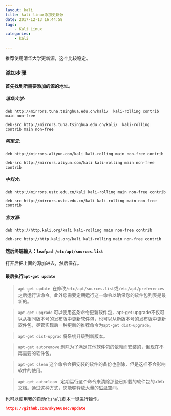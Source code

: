 ```yaml
---
layout: kali
title: kali linux添加更新源
date: 2017-12-13 16:44:58
tags:
	- Kali Linux
categories: 
	- kali

---
```





推荐使用清华大学更新源，这个比较稳定。

<!--more-->

### 添加步骤

#### 首先找到所需要添加的源的地址。

##### 清华大学:
    deb http://mirrors.tuna.tsinghua.edu.cn/kali/  kali-rolling contrib main non-free

	deb-src http://mirrors.tuna.tsinghua.edu.cn/kali/  kali-rolling contrib main non-free

##### 阿里云:

    deb http://mirrors.aliyun.com/kali kali-rolling main non-free contrib

    deb-src http://mirrors.aliyun.com/kali kali-rolling main non-free contrib

##### 中科大:

    deb http://mirrors.ustc.edu.cn/kali kali-rolling main non-free contrib

    deb-src http://mirrors.ustc.edu.cn/kali kali-rolling main non-free contrib

##### 官方源:


    deb http://http.kali.org/kali kali-rolling main non-free contrib

    deb-src http://http.kali.org/kali kali-rolling main non-free contrib



#### 然后终端输入：`leafpad /etc/apt/sources.list`

打开后把上面的源加进去，然后保存。


#### 最后执行`apt-get update`

> `apt-get update `在修改`/etc/apt/sources.list`或`/etc/apt/preferences`之后运行该命令。此外您需要定期运行这一命令以确保您的软件包列表是最新的。

> `apt-get upgrade` 可以使用这条命令更新软件包，apt-get upgrade不仅可以从相同版本号的发布版中更新软件包，也可以从新版本号的发布版中更新软件包，尽管实现后一种更新的推荐命令为`apt-get dist-upgrade`。
>

> `apt-get dist-upgrad` 将系统升级到新版本。


> `apt-get autoremove`   删除为了满足其他软件包的依赖而安装的，但现在不再需要的软件包。

>`apt-get clean`  这个命令会把安装的软件的备份也删除，但是这样不会影响软件的使用。

> `apt-get autoclean `   定期运行这个命令来清除那些已卸载的软件包的.deb文档。通过这种方式，您能够释放大量的磁盘空间。





也可以使用我的自动化`shell`脚本一键进行操作。

<font color=red>**`https://github.com/sky666sec/update`**</font>


